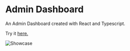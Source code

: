 # Admin Dashboard

An Admin Dashboard created with React and Typescript.

Try it [here.](http://localhost:3000)

![Showcase](display.jpg?raw=true)